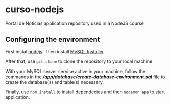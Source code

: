 # curso-nodejs
Portal de Noticias application repository used in a NodeJS course

## Configuring the environment
First instal [nodejs](https://nodejs.org/).
Then install [MySQL Installer](https://dev.mysql.com/downloads/).

After that, use `git clone` to clone the repository to your local machine.

With your MySQL server service active in your machine, follow the commands in the **_/app/database/create-database-environment.sql_** file to create the database(s) and table(s) necessary.

Finally, use `npm install` to install dependecies and then `nodemon app` to start application.
